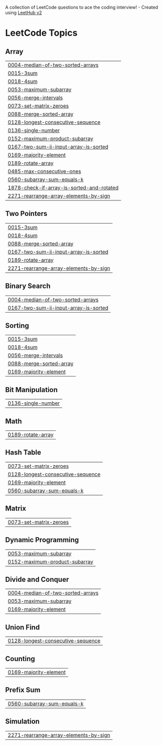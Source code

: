 A collection of LeetCode questions to ace the coding interview! - Created using [LeetHub v2](https://github.com/arunbhardwaj/LeetHub-2.0)
<!---LeetCode Topics Start-->
# LeetCode Topics
## Array
|  |
| ------- |
| [0004-median-of-two-sorted-arrays](https://github.com/PJPriyanka147/Leetcode-daily/tree/master/0004-median-of-two-sorted-arrays) |
| [0015-3sum](https://github.com/PJPriyanka147/Leetcode-daily/tree/master/0015-3sum) |
| [0018-4sum](https://github.com/PJPriyanka147/Leetcode-daily/tree/master/0018-4sum) |
| [0053-maximum-subarray](https://github.com/PJPriyanka147/Leetcode-daily/tree/master/0053-maximum-subarray) |
| [0056-merge-intervals](https://github.com/PJPriyanka147/Leetcode-daily/tree/master/0056-merge-intervals) |
| [0073-set-matrix-zeroes](https://github.com/PJPriyanka147/Leetcode-daily/tree/master/0073-set-matrix-zeroes) |
| [0088-merge-sorted-array](https://github.com/PJPriyanka147/Leetcode-daily/tree/master/0088-merge-sorted-array) |
| [0128-longest-consecutive-sequence](https://github.com/PJPriyanka147/Leetcode-daily/tree/master/0128-longest-consecutive-sequence) |
| [0136-single-number](https://github.com/PJPriyanka147/Leetcode-daily/tree/master/0136-single-number) |
| [0152-maximum-product-subarray](https://github.com/PJPriyanka147/Leetcode-daily/tree/master/0152-maximum-product-subarray) |
| [0167-two-sum-ii-input-array-is-sorted](https://github.com/PJPriyanka147/Leetcode-daily/tree/master/0167-two-sum-ii-input-array-is-sorted) |
| [0169-majority-element](https://github.com/PJPriyanka147/Leetcode-daily/tree/master/0169-majority-element) |
| [0189-rotate-array](https://github.com/PJPriyanka147/Leetcode-daily/tree/master/0189-rotate-array) |
| [0485-max-consecutive-ones](https://github.com/PJPriyanka147/Leetcode-daily/tree/master/0485-max-consecutive-ones) |
| [0560-subarray-sum-equals-k](https://github.com/PJPriyanka147/Leetcode-daily/tree/master/0560-subarray-sum-equals-k) |
| [1878-check-if-array-is-sorted-and-rotated](https://github.com/PJPriyanka147/Leetcode-daily/tree/master/1878-check-if-array-is-sorted-and-rotated) |
| [2271-rearrange-array-elements-by-sign](https://github.com/PJPriyanka147/Leetcode-daily/tree/master/2271-rearrange-array-elements-by-sign) |
## Two Pointers
|  |
| ------- |
| [0015-3sum](https://github.com/PJPriyanka147/Leetcode-daily/tree/master/0015-3sum) |
| [0018-4sum](https://github.com/PJPriyanka147/Leetcode-daily/tree/master/0018-4sum) |
| [0088-merge-sorted-array](https://github.com/PJPriyanka147/Leetcode-daily/tree/master/0088-merge-sorted-array) |
| [0167-two-sum-ii-input-array-is-sorted](https://github.com/PJPriyanka147/Leetcode-daily/tree/master/0167-two-sum-ii-input-array-is-sorted) |
| [0189-rotate-array](https://github.com/PJPriyanka147/Leetcode-daily/tree/master/0189-rotate-array) |
| [2271-rearrange-array-elements-by-sign](https://github.com/PJPriyanka147/Leetcode-daily/tree/master/2271-rearrange-array-elements-by-sign) |
## Binary Search
|  |
| ------- |
| [0004-median-of-two-sorted-arrays](https://github.com/PJPriyanka147/Leetcode-daily/tree/master/0004-median-of-two-sorted-arrays) |
| [0167-two-sum-ii-input-array-is-sorted](https://github.com/PJPriyanka147/Leetcode-daily/tree/master/0167-two-sum-ii-input-array-is-sorted) |
## Sorting
|  |
| ------- |
| [0015-3sum](https://github.com/PJPriyanka147/Leetcode-daily/tree/master/0015-3sum) |
| [0018-4sum](https://github.com/PJPriyanka147/Leetcode-daily/tree/master/0018-4sum) |
| [0056-merge-intervals](https://github.com/PJPriyanka147/Leetcode-daily/tree/master/0056-merge-intervals) |
| [0088-merge-sorted-array](https://github.com/PJPriyanka147/Leetcode-daily/tree/master/0088-merge-sorted-array) |
| [0169-majority-element](https://github.com/PJPriyanka147/Leetcode-daily/tree/master/0169-majority-element) |
## Bit Manipulation
|  |
| ------- |
| [0136-single-number](https://github.com/PJPriyanka147/Leetcode-daily/tree/master/0136-single-number) |
## Math
|  |
| ------- |
| [0189-rotate-array](https://github.com/PJPriyanka147/Leetcode-daily/tree/master/0189-rotate-array) |
## Hash Table
|  |
| ------- |
| [0073-set-matrix-zeroes](https://github.com/PJPriyanka147/Leetcode-daily/tree/master/0073-set-matrix-zeroes) |
| [0128-longest-consecutive-sequence](https://github.com/PJPriyanka147/Leetcode-daily/tree/master/0128-longest-consecutive-sequence) |
| [0169-majority-element](https://github.com/PJPriyanka147/Leetcode-daily/tree/master/0169-majority-element) |
| [0560-subarray-sum-equals-k](https://github.com/PJPriyanka147/Leetcode-daily/tree/master/0560-subarray-sum-equals-k) |
## Matrix
|  |
| ------- |
| [0073-set-matrix-zeroes](https://github.com/PJPriyanka147/Leetcode-daily/tree/master/0073-set-matrix-zeroes) |
## Dynamic Programming
|  |
| ------- |
| [0053-maximum-subarray](https://github.com/PJPriyanka147/Leetcode-daily/tree/master/0053-maximum-subarray) |
| [0152-maximum-product-subarray](https://github.com/PJPriyanka147/Leetcode-daily/tree/master/0152-maximum-product-subarray) |
## Divide and Conquer
|  |
| ------- |
| [0004-median-of-two-sorted-arrays](https://github.com/PJPriyanka147/Leetcode-daily/tree/master/0004-median-of-two-sorted-arrays) |
| [0053-maximum-subarray](https://github.com/PJPriyanka147/Leetcode-daily/tree/master/0053-maximum-subarray) |
| [0169-majority-element](https://github.com/PJPriyanka147/Leetcode-daily/tree/master/0169-majority-element) |
## Union Find
|  |
| ------- |
| [0128-longest-consecutive-sequence](https://github.com/PJPriyanka147/Leetcode-daily/tree/master/0128-longest-consecutive-sequence) |
## Counting
|  |
| ------- |
| [0169-majority-element](https://github.com/PJPriyanka147/Leetcode-daily/tree/master/0169-majority-element) |
## Prefix Sum
|  |
| ------- |
| [0560-subarray-sum-equals-k](https://github.com/PJPriyanka147/Leetcode-daily/tree/master/0560-subarray-sum-equals-k) |
## Simulation
|  |
| ------- |
| [2271-rearrange-array-elements-by-sign](https://github.com/PJPriyanka147/Leetcode-daily/tree/master/2271-rearrange-array-elements-by-sign) |
<!---LeetCode Topics End-->